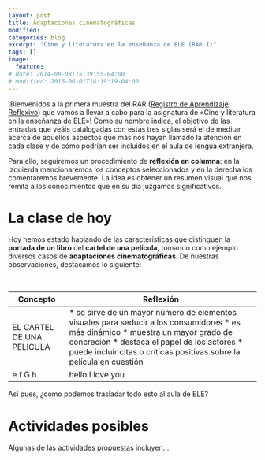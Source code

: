 ```yaml
---
layout: post
title: Adaptaciones cinematográficas
modified:
categories: blog
excerpt: "Cine y literatura en la enseñanza de ELE (RAR I)"
tags: []
image:
  feature:
# date: 2014-08-08T15:39:55-04:00
# modified: 2016-06-01T14:19:19-04:00
---
```

¡Bienvenidos a la primera muestra del RAR ([Registro de Aprendizaje Reflexivo](https://www.practicareflexiva.pro/registro-aprendizaje-reflexivo/)) que vamos a llevar a cabo para la asignatura de «Cine y literatura en la enseñanza de ELE»! Como su nombre indica, el objetivo de las entradas que veáis catalogadas con estas tres siglas será el de meditar acerca de aquellos aspectos que más nos hayan llamado la atención en cada clase y de cómo podrían ser incluidos en el aula de lengua extranjera. 

Para ello, seguiremos un procedimiento de **reflexión en columna**: en la izquierda mencionaremos los conceptos seleccionados y en la derecha los comentaremos brevemente. La idea es obtener un resumen visual que nos remita a los conocimientos que en su día juzgamos significativos.

# La clase de hoy

Hoy hemos estado hablando de las características que distinguen la **portada de un libro** del **cartel de una película**, tomando como ejemplo diversos casos de **adaptaciones cinematográficas**. De nuestras observaciones, destacamos lo siguiente:

<table>
  <thead>
    <tr>
      <th>Concepto</th>
      <th>Reflexión</th>
    </tr>
  </thead>
  <tbody>
    <tr>
      <td>EL CARTEL DE UNA PELÍCULA</td>
      <td>
* se sirve de un mayor número de elementos visuales para seducir a los consumidores
* es más dinámico
* muestra un mayor grado de concreción
* destaca el papel de los actores
* puede incluir citas o críticas positivas sobre la película en cuestión
      </td>
    </tr>
    <tr>
      <td>e f G h</td>
      <td>hello I love you</td>
    </tr>
  </tbody>
</table>

Así pues, ¿cómo podemos trasladar todo esto al aula de ELE?

# Actividades posibles

Algunas de las actividades propuestas incluyen...
